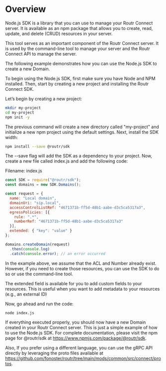 # Overview

Node.js SDK is a library that you can use to manage your Routr Connect server. It is available as an npm package that allows you to create, read, update, and delete (CRUD) resources in your server.

This tool serves as an important component of the Routr Connect server. It is used by the command-line tool to manage your server and the Routr Connect API to manage the server.

The following example demonstrates how you can use the Node.js SDK to create a new Domain.

To begin using the Node.js SDK, first make sure you have Node and NPM installed. Then, start by creating a new project and installing the Routr Connect SDK.

Let’s begin by creating a new project:

```bash
mkdir my-project 
cd my-project 
npm init -y
```

The previous command will create a new directory called "my-project" and initialize a new npm project using the default settings.
Next, install the SDK width:

```bash
npm install --save @routr/sdk
```

The --save flag will add the SDK as a dependency to your project. Now, create a new file called index.js and add the following code: 

Filename: index.js

```javascript
const SDK = require("@routr/sdk");
const domains = new SDK.Domains();

const request = {
  name: "Local domain",
  domainUri: "sip.local",
  accessControlListRef: "4671371b-ff5d-48b1-aabe-d3c5ca5317a3", 
  egressPolicies: [{
    rule: ".*",
    numberRef: "4671371b-ff5d-48b1-aabe-d3c5ca5317a3"
  }],
  extended: { "key": "value" } 
};

domains.createDomain(request)
  .then(console.log)
  .catch(console.error); // an error occurred
```

In the example above, we assume that the ACL and Number already exist. However, if you need to create those resources, you can use the SDK to do so or use the command-line tool.

The extended field is available for you to add custom fields to your resources. This is useful when you want to add metadata to your resources (e.g., an external ID)

Now, go ahead and run the code:

```bash
node index.js
```

If everything executed properly, you should now have a new Domain created in your Routr Connect server. This is just a simple example of how to use the Node.js SDK. For complete documentation, please visit the npm page for @routr/sdk at https://www.npmjs.com/package/@routr/sdk. 

Also, If you prefer using a different language, you can use the gRPC API directly by leveraging the proto files available at https://github.com/fonoster/routr/tree/main/mods/common/src/connect/protos.